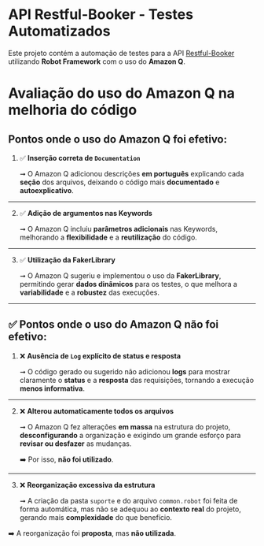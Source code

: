 
# API Restful-Booker - Testes Automatizados

Este projeto contém a automação de testes para a API [Restful-Booker](https://restful-booker.herokuapp.com) utilizando **Robot Framework** com o uso do **Amazon Q**.


# Avaliação do uso do Amazon Q na melhoria do código

## **Pontos onde o uso do Amazon Q foi efetivo:**

1. ✅ **Inserção correta de `Documentation`**
    
    ➞ O Amazon Q adicionou descrições **em português** explicando cada **seção** dos arquivos, deixando o código mais **documentado** e **autoexplicativo**.
    

---

2. ✅ **Adição de argumentos nas Keywords**
    
    ➞ O Amazon Q incluiu **parâmetros adicionais** nas Keywords, melhorando a **flexibilidade** e a **reutilização** do código.
    

---

3. ✅ **Utilização da FakerLibrary**
    
    ➞ O Amazon Q sugeriu e implementou o uso da **FakerLibrary**, permitindo gerar **dados dinâmicos** para os testes, o que melhora a **variabilidade** e a **robustez** das execuções.
    

---

## ✅ **Pontos onde o uso do Amazon Q não foi efetivo:**

1. ❌ **Ausência de `Log` explícito de status e resposta**
    
    ➞ O código gerado ou sugerido não adicionou **logs** para mostrar claramente o **status** e a **resposta** das requisições, tornando a execução **menos informativa**.
    

---

2. ❌ **Alterou automaticamente todos os arquivos**
    
    ➞ O Amazon Q fez alterações **em massa** na estrutura do projeto, **desconfigurando** a organização e exigindo um grande esforço para **revisar ou desfazer** as mudanças.
    
    ➡️ Por isso, **não foi utilizado**.
    

---

3. ❌ **Reorganização excessiva da estrutura**
    
    ➞ A criação da pasta `suporte` e do arquivo `common.robot` foi feita de forma automática, mas não se adequou ao **contexto real** do projeto, gerando mais **complexidade** do que benefício.
    

➡️ A reorganização foi **proposta**, mas **não utilizada**.